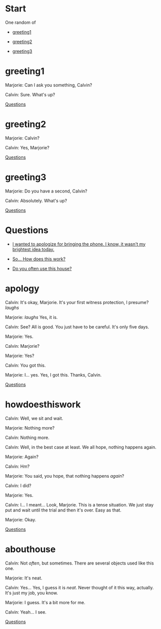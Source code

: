 # Start

One random of

* [greeting1](#greeting1)

* [greeting2](#greeting2)

* [greeting3](#greeting3)

# greeting1

Marjorie: Can I ask you something, Calvin?

Calvin: Sure. What's up?

[Questions](#Questions)

# greeting2

Marjorie: Calvin?

Calvin: Yes, Marjorie?

[Questions](#Questions)

# greeting3

Marjorie: Do you have a second, Calvin?

Calvin: Absolutely. What's up?

[Questions](#Questions)

# Questions

* [I wanted to apologize for bringing the phone. I know, it wasn't my brightest idea today.](#apology)

* [So... How does this work?](#howdoesthiswork)

* [Do you often use this house?](#abouthouse)

# apology

Calvin: It's okay, Marjorie. It's your first witness protection, I presume? *laughs*

Marjorie: *laughs* Yes, it is.

Calvin: See? All is good. You just have to be careful. It's only five days.

Marjorie: Yes.

Calvin: Marjorie?

Marjorie: Yes?

Calvin: You got this.

Marjorie: I... yes. Yes, I got this. Thanks, Calvin.

[Questions](#Questions)

# howdoesthiswork

Calvin: Well, we sit and wait.

Marjorie: Nothing more?

Calvin: Nothing more.

Calvin: Well, in the best case at least. We all hope, nothing happens again.

Marjorie: Again?

Calvin: Hm?

Marjorie: You said, you hope, that nothing happens *again*?

Calvin: I did?

Marjorie: Yes.

Calvin: I... I meant... Look, Marjorie. This is a tense situation. We just stay put and wait until the trial and then it's over. Easy as that.

Marjorie: Okay.

[Questions](#Questions)

# abouthouse

Calvin: Not *often*, but sometimes. There are several objects used like this one.

Marjorie: It's neat.

Calvin: Yes... Yes, I guess it is *neat*. Never thought of it this way, actually. It's just my job, you know.

Marjorie: I guess. It's a bit more for me.

Calvin: Yeah... I see.

[Questions](#Questions)
